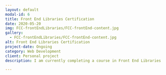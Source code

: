 ```yaml
---
layout: default
modal-id: 6
title: Front End Libraries Certification
date: 2020-05-20
img: FCC-frontEndLibraries/FCC-frontEnd-content.jpg
gallery:
  - FCC-frontEndLibraries/FCC-frontEnd-content.jpg
alt: Front End Libraries Certification
project-date: Ongoing
category: Web Development
client: Personal project
description: I am currently completing a course in Front End Libraries continuing on from FreeCodeCamps courses in web design and JavaScript. I have worked through introduction sections in Bootstrap, jQuery, Sass, React and Redux and I am now working on some small projects to gain qualification. This has allowed me to combine my knowledge from the previous two courses and has greatly increased the quality of my designs. Full details on the content of the course can be found on <br/><b><a href="https://www.freecodecamp.org/learn" target="_blank">freecodecamp.org</a></b>.

---
```

